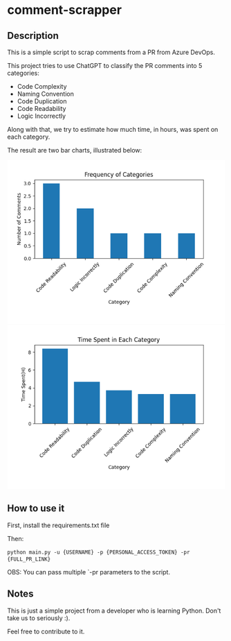 # comment-scrapper

## Description

This is a simple script to scrap comments from a PR from Azure DevOps.

This project tries to use ChatGPT to classify the PR comments into 5 categories:
 - Code Complexity
 - Naming Convention
 - Code Duplication
 - Code Readability
 - Logic Incorrectly

Along with that, we try to estimate how much time, in hours, was spent on each category.

The result are two bar charts, illustrated below:

![category-bar-chart.png](example-images/category-bar-chart.png)
![time-spent-bar-chart.png](example-images/time-spent-bar-chart.png)

## How to use it

First, install the requirements.txt file

Then:
```
python main.py -u {USERNAME} -p {PERSONAL_ACCESS_TOKEN} -pr {FULL_PR_LINK}
```
OBS: You can pass multiple `-pr parameters to the script.

## Notes

This is just a simple project from a developer who is learning Python. Don't take us to seriously :). 

Feel free to contribute to it.
